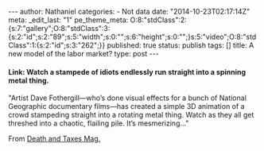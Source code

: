 --- author: Nathaniel categories: - Not data date:
"2014-10-23T02:17:14Z" meta: \_edit\_last: "1" pe\_theme\_meta:
O:8:"stdClass":2:{s:7:"gallery";O:8:"stdClass":3:{s:2:"id";s:2:"89";s:5:"width";s:0:"";s:6:"height";s:0:"";}s:5:"video";O:8:"stdClass":1:{s:2:"id";s:3:"262";}}
published: true status: publish tags: \[\] title: A new model of the
labor market? type: post ---

#### Link: Watch a stampede of idiots endlessly run straight into a spinning metal thing.

"Artist Dave Fothergill—who’s done visual effects for a bunch of
National Geographic documentary films—has created a simple 3D animation
of a crowd stampeding straight into a rotating metal thing. Watch as
they all get threshed into a chaotic, flailing pile. It’s
mesmerizing..."

From [Death and Taxes
Mag.](http://www.deathandtaxesmag.com/229784/watch-a-stampede-of-idiots-endlessly-run-straight-into-a-spinning-metal-thing/)
